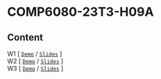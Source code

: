 # COMP6080-23T3-H09A
Content
-
W1 [ [`Demo`](week%201) / [`Slides`](https://offthegrid-mike.github.io/COMP6080-23T3-H09A/Slides/w1.html) ]<br>
W2 [ [`Demo`](week%202) / [`Slides`](https://offthegrid-mike.github.io/COMP6080-23T3-H09A/Slides/w2.html) ]<br>
W3 [ [`Demo`](week%203) / [`Slides`](https://offthegrid-mike.github.io/COMP6080-23T3-H09A/Slides/w3.html) ]
